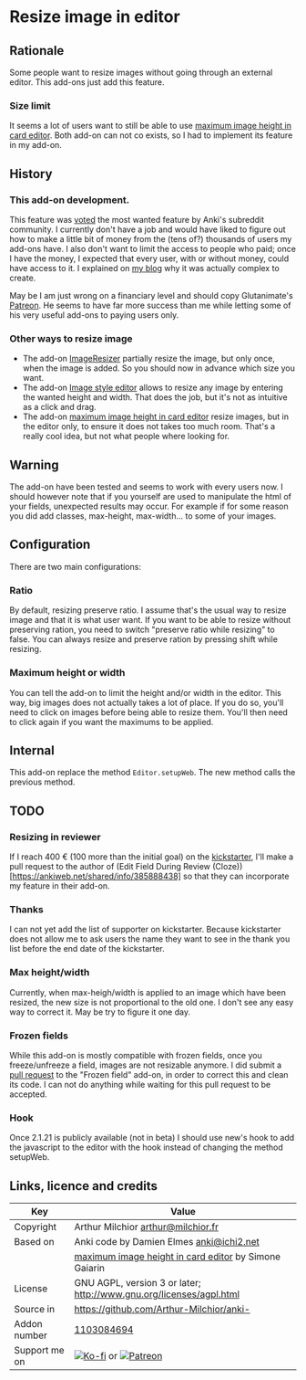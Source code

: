 # Resize image in editor
## Rationale
Some people want to resize images without going through an external
editor. This add-ons just add this feature.

### Size limit
It seems a lot of users want to still be able to use [maximum image height in card editor](https://ankiweb.net/shared/info/229181581). Both add-on can not co exists, so I had to implement its feature in my add-on. 

## History
### This add-on development.
This feature was [voted](https://www.reddit.com/r/Anki/comments/ex8h23/unofficial_feature_voting_system_february_2020/) the most wanted feature by Anki's subreddit community. I currently don't have a job and would have liked to figure out how to make a little bit of money from the (tens of?) thousands of users my add-ons have. I also don't want to limit the access to people who paid; once I have the money, I expected that every user, with or without money, could have access to it. I explained on [my blog](http://www.milchior.fr/blog_en/index.php/post/2020/02/17/How-hard-can-it-be-to-code-a-feature-to-let-users-resize-images-in-a-software) why it was actually complex to create.

May be I am just wrong on a financiary level and should copy Glutanimate's [Patreon](https://www.patreon.com/glutanimate). He seems to have far more success than me while letting some of his very useful add-ons to paying users only.

### Other ways to resize image
* The add-on
[ImageResizer](https://ankiweb.net/shared/info/1214357311) partially
resize the image, but only once, when the image is added. So you
should now in advance which size you want.
* The add-on [Image style editor](https://ankiweb.net/shared/info/1593969147) allows to resize any image by entering the wanted height and width. That does the job, but it's not as intuitive as a click and drag.
* The add-on [maximum image height in card editor](https://ankiweb.net/shared/info/229181581) resize images, but in the editor only, to ensure it does not takes too much room. That's a really cool idea, but not what people where looking for.

## Warning
The add-on have been tested and seems to work with every users now. I should however note that if you yourself are used to manipulate the html of your fields, unexpected results may occur. For example if for some reason you did add classes, max-height, max-width... to some of your images.

## Configuration
There are two main configurations:
### Ratio
By default, resizing preserve ratio. I assume that's the usual way to resize image and that it is what user want. If you want to be able to resize without preserving ration, you need to switch "preserve ratio while resizing" to false. You can always resize and preserve ration by pressing shift while resizing.

### Maximum height or width
You can tell the add-on to limit the height and/or width in the editor. This way, big images does not actually takes a lot of place. If you do so, you'll need to click on images before being able to resize them. You'll then need to click again if you want the maximums to be applied.

## Internal
This add-on replace the method `Editor.setupWeb`. The new method calls the previous method. 

## TODO
### Resizing in reviewer
If I reach 400 € (100 more than the initial goal) on the [kickstarter](https://www.kickstarter.com/projects/arthurmilchior/image-resizing-in-anki/description), I'll make a pull request to the author of (Edit Field During Review (Cloze))[https://ankiweb.net/shared/info/385888438] so that they can incorporate my feature in their add-on.

### Thanks
I can not yet add the list of supporter on kickstarter. Because kickstarter does not allow me to ask users the name they want to see in the thank you list before the end date of the kickstarter.

### Max height/width
Currently, when max-heigh/width is applied to an image which have been resized, the new size is not proportional to the old one. I don't see any easy way to correct it. May be try to figure it one day.

### Frozen fields
While this add-on is mostly compatible with frozen fields, once you freeze/unfreeze a field, images are not resizable anymore. I did submit a [pull request](https://github.com/glutanimate/frozen-fields/pull/15) to the "Frozen field" add-on, in order to correct this and clean its code. I can not do anything while waiting for this pull request to be accepted.

### Hook
Once 2.1.21 is publicly available (not in beta) I should use new's hook to add the javascript to the editor with the hook instead of changing the method setupWeb.

## Links, licence and credits

Key         |Value
------------|-------------------------------------------------------------------
Copyright   | Arthur Milchior <arthur@milchior.fr>
Based on    | Anki code by Damien Elmes <anki@ichi2.net>
            | [maximum image height in card editor](https://ankiweb.net/shared/info/229181581) by Simone Gaiarin
License     | GNU AGPL, version 3 or later; http://www.gnu.org/licenses/agpl.html
Source in   | https://github.com/Arthur-Milchior/anki-
Addon number| [1103084694](https://ankiweb.net/shared/info/1103084694)
Support me on| [![Ko-fi](https://ko-fi.com/img/Kofi_Logo_Blue.svg)](Ko-fi.com/arthurmilchior) or [![Patreon](http://www.milchior.fr/patreon.png)](https://www.patreon.com/bePatron?u=146206)

